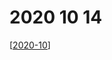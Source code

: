 # 2020 10 14

[[2020-10]]

[//begin]: # "Autogenerated link references for markdown compatibility"
[2020-10]: 2020-10 "2020 10"
[//end]: # "Autogenerated link references"
